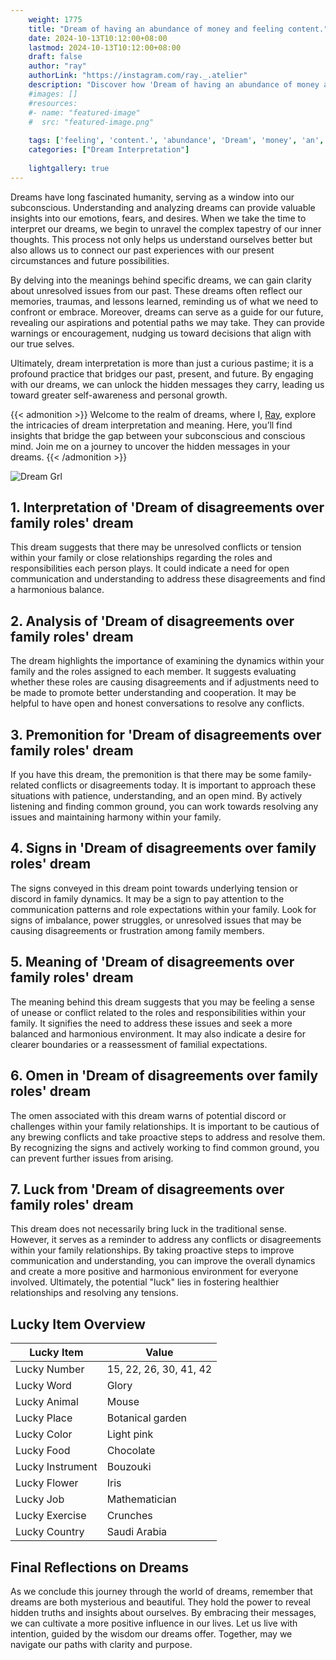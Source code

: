 ```yaml
---
    weight: 1775
    title: "Dream of having an abundance of money and feeling content."  # Assuming 'title' column exists
    date: 2024-10-13T10:12:00+08:00
    lastmod: 2024-10-13T10:12:00+08:00
    draft: false
    author: "ray"
    authorLink: "https://instagram.com/ray._.atelier"
    description: "Discover how 'Dream of having an abundance of money and feeling content.' can interpret your future and uncover its significant meanings in your life."
    #images: []
    #resources:
    #- name: "featured-image"
    #  src: "featured-image.png"
    
    tags: ['feeling', 'content.', 'abundance', 'Dream', 'money', 'an', 'and', 'of', 'having']
    categories: ["Dream Interpretation"]
    
    lightgallery: true
---
```

    
Dreams have long fascinated humanity, serving as a window into our subconscious. Understanding and analyzing dreams can provide valuable insights into our emotions, fears, and desires. When we take the time to interpret our dreams, we begin to unravel the complex tapestry of our inner thoughts. This process not only helps us understand ourselves better but also allows us to connect our past experiences with our present circumstances and future possibilities.

By delving into the meanings behind specific dreams, we can gain clarity about unresolved issues from our past. These dreams often reflect our memories, traumas, and lessons learned, reminding us of what we need to confront or embrace. Moreover, dreams can serve as a guide for our future, revealing our aspirations and potential paths we may take. They can provide warnings or encouragement, nudging us toward decisions that align with our true selves.

Ultimately, dream interpretation is more than just a curious pastime; it is a profound practice that bridges our past, present, and future. By engaging with our dreams, we can unlock the hidden messages they carry, leading us toward greater self-awareness and personal growth.

{{< admonition >}}
Welcome to the realm of dreams, where I, [Ray](https://instagram.com/ray._.atelier), explore the intricacies of dream interpretation and meaning. Here, you’ll find insights that bridge the gap between your subconscious and conscious mind. Join me on a journey to uncover the hidden messages in your dreams.
{{< /admonition >}}

![Dream Grl](https://cdn.pixabay.com/photo/2017/11/02/03/35/gothic-2910057_1280.jpg "Dream Grl")

## 1. Interpretation of 'Dream of disagreements over family roles' dream
 This dream suggests that there may be unresolved conflicts or tension within your family or close relationships regarding the roles and responsibilities each person plays. It could indicate a need for open communication and understanding to address these disagreements and find a harmonious balance.

## 2. Analysis of 'Dream of disagreements over family roles' dream
 The dream highlights the importance of examining the dynamics within your family and the roles assigned to each member. It suggests evaluating whether these roles are causing disagreements and if adjustments need to be made to promote better understanding and cooperation. It may be helpful to have open and honest conversations to resolve any conflicts.

## 3. Premonition for 'Dream of disagreements over family roles' dream
 If you have this dream, the premonition is that there may be some family-related conflicts or disagreements today. It is important to approach these situations with patience, understanding, and an open mind. By actively listening and finding common ground, you can work towards resolving any issues and maintaining harmony within your family.

## 4. Signs in 'Dream of disagreements over family roles' dream
 The signs conveyed in this dream point towards underlying tension or discord in family dynamics. It may be a sign to pay attention to the communication patterns and role expectations within your family. Look for signs of imbalance, power struggles, or unresolved issues that may be causing disagreements or frustration among family members.

## 5. Meaning of 'Dream of disagreements over family roles' dream
 The meaning behind this dream suggests that you may be feeling a sense of unease or conflict related to the roles and responsibilities within your family. It signifies the need to address these issues and seek a more balanced and harmonious environment. It may also indicate a desire for clearer boundaries or a reassessment of familial expectations.

## 6. Omen in 'Dream of disagreements over family roles' dream
 The omen associated with this dream warns of potential discord or challenges within your family relationships. It is important to be cautious of any brewing conflicts and take proactive steps to address and resolve them. By recognizing the signs and actively working to find common ground, you can prevent further issues from arising.

## 7. Luck from 'Dream of disagreements over family roles' dream
 This dream does not necessarily bring luck in the traditional sense. However, it serves as a reminder to address any conflicts or disagreements within your family relationships. By taking proactive steps to improve communication and understanding, you can improve the overall dynamics and create a more positive and harmonious environment for everyone involved. Ultimately, the potential "luck" lies in fostering healthier relationships and resolving any tensions.

## Lucky Item Overview
| Lucky Item          | Value              |
|---------------|--------------------|
| Lucky Number        | 15, 22, 26, 30, 41, 42  |
| Lucky Word          | Glory |
| Lucky Animal        | Mouse |
| Lucky Place         | Botanical garden     |
| Lucky Color         | Light pink     |
| Lucky Food          | Chocolate      |
| Lucky Instrument    | Bouzouki |
| Lucky Flower        | Iris    |
| Lucky Job           | Mathematician       |
| Lucky Exercise      | Crunches  |
| Lucky Country       | Saudi Arabia    |


##  Final Reflections on Dreams

As we conclude this journey through the world of dreams, remember that dreams are both mysterious and beautiful. They hold the power to reveal hidden truths and insights about ourselves. By embracing their messages, we can cultivate a more positive influence in our lives. Let us live with intention, guided by the wisdom our dreams offer. Together, may we navigate our paths with clarity and purpose.
